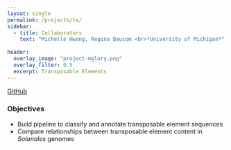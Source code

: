 ```yaml
---
layout: single
permalink: /projects/te/
sidebar:
  - title: Collaborators
    text: "Michelle Hwang, Regina Baucom <br>*University of Michigan*"
    
header:
  overlay_image: "project-mglory.png"
  overlay_filter: 0.5
  excerpt: Transposable Elements
---
```


[GitHub](https://github.com/michelle-hwang/teproj)

### Objectives

* Build pipeline to classify and annotate transposable element sequences
* Compare relationships between transposable element content in *Solanales* genomes  
